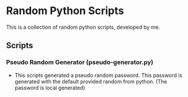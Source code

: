 # Random Python Scripts
This is a collection of random python scripts, developed by me.

## Scripts

### Pseudo Random Generator (pseudo-generator.py)
* This scripts generated a pseudo random password. This password is generated with the default provided random from python. (The password is local generated)